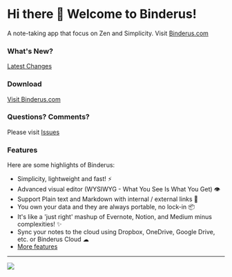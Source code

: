 # Hi there 👋 Welcome to Binderus!

A note-taking app that focus on Zen and Simplicity. Visit [Binderus.com](https://www.binderus.com)

### What's New?

[Latest Changes](docs/whats-new.md)

### Download

[Visit Binderus.com](https://www.binderus.com)

### Questions? Comments?

Please visit [Issues](https://github.com/binderus/binderus/issues)

### Features

Here are some highlights of Binderus:

- Simplicity, lightweight and fast! ⚡
- Advanced visual editor (WYSIWYG - What You See Is What You Get) 👁
- Support Plain text and Markdown with internal / external links 🔗
- You own your data and they are always portable, no lock-in 📦
- It's like a 'just right' mashup of Evernote, Notion, and Medium minus complexities! ✨
- Sync your notes to the cloud using Dropbox, OneDrive, Google Drive, etc. or Binderus Cloud ☁
- [More features](https://www.binderus.com/#/how-to)

---

<img src="./docs/binderus-demo.gif">

